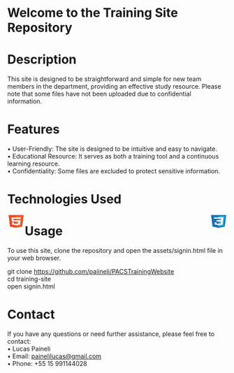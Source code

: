 # Welcome to the Training Site Repository

# Description
This site is designed to be straightforward and simple for new team members in the department, providing an effective study resource. Please note that some files have not been uploaded due to confidential information.

# Features
• User-Friendly: The site is designed to be intuitive and easy to navigate.<br>
• Educational Resource: It serves as both a training tool and a continuous learning resource.<br>
• Confidentiality: Some files are excluded to protect sensitive information.<br>

# Technologies Used
<!--• HTML: For structuring the website.<br>
• CSS: For styling and layout.<br>-->
<img align="left" alt="HTML" height="30" width="40" src="https://raw.githubusercontent.com/devicons/devicon/master/icons/html5/html5-original.svg">
<img align="right" alt="CSS" height="30" width="40" src="https://raw.githubusercontent.com/devicons/devicon/master/icons/css3/css3-original.svg">

# Usage
To use this site, clone the repository and open the assets/signin.html file in your web browser.

git clone https://github.com/paiineli/PACSTrainingWebsite<br>
cd training-site<br>
open signin.html<br>

# Contact
If you have any questions or need further assistance, please feel free to contact:<br>
• Lucas Paineli<br>
• Email: painelilucas@gmail.com<br>
• Phone: +55 15 991144028<br>
